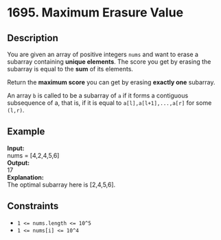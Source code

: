 # 1695. Maximum Erasure Value

## Description

You are given an array of positive integers `nums` and want to erase a subarray containing **unique elements**. The score you get by erasing the subarray is equal to the **sum** of its elements.

Return the **maximum score** you can get by erasing **exactly one** subarray.

An array `b` is called to be a subarray of `a` if it forms a contiguous subsequence of a, that is, if it is equal to `a[l],a[l+1],...,a[r]` for some `(l,r)`.

## Example

**Input:**  
nums = [4,2,4,5,6]
<br>
**Output:**
<br>
17
<br>
**Explanation:**
<br>
The optimal subarray here is [2,4,5,6].

## Constraints

- `1 <= nums.length <= 10^5`
- `1 <= nums[i] <= 10^4` 
